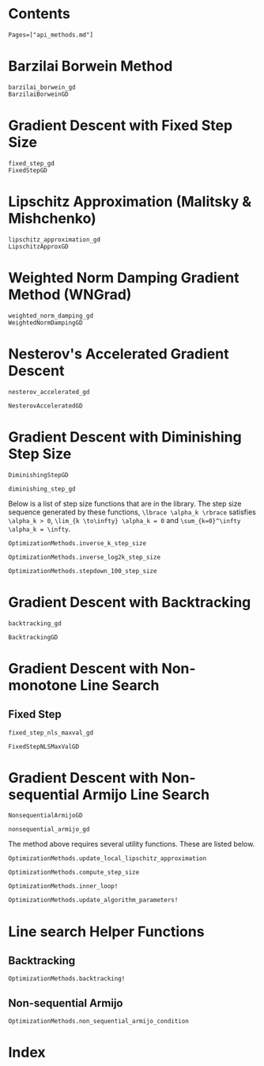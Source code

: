 # Contents

```@contents
Pages=["api_methods.md"]
```

# Barzilai Borwein Method

```@docs
barzilai_borwein_gd
BarzilaiBorweinGD
```

# Gradient Descent with Fixed Step Size

```@docs
fixed_step_gd
FixedStepGD
```

# Lipschitz Approximation (Malitsky & Mishchenko)

```@docs
lipschitz_approximation_gd
LipschitzApproxGD
```

# Weighted Norm Damping Gradient Method (WNGrad)

```@docs
weighted_norm_damping_gd
WeightedNormDampingGD
```

# Nesterov's Accelerated Gradient Descent

```@docs
nesterov_accelerated_gd

NesterovAcceleratedGD
```

# Gradient Descent with Diminishing Step Size
```@docs
DiminishingStepGD

diminishing_step_gd
```

Below is a list of step size functions that are in the library.
The step size sequence generated by these functions, ``\lbrace \alpha_k \rbrace`` 
satisfies ``\alpha_k > 0``, ``\lim_{k \to\infty} \alpha_k = 0`` and 
``\sum_{k=0}^\infty \alpha_k = \infty``.


```@docs
OptimizationMethods.inverse_k_step_size

OptimizationMethods.inverse_log2k_step_size

OptimizationMethods.stepdown_100_step_size
```

# Gradient Descent with Backtracking
```@docs
backtracking_gd

BacktrackingGD
```

# Gradient Descent with Non-monotone Line Search

## Fixed Step
```@docs
fixed_step_nls_maxval_gd

FixedStepNLSMaxValGD
```

# Gradient Descent with Non-sequential Armijo Line Search
```@docs
NonsequentialArmijoGD

nonsequential_armijo_gd
```

The method above requires several utility functions. These are listed
below.

```@docs
OptimizationMethods.update_local_lipschitz_approximation

OptimizationMethods.compute_step_size

OptimizationMethods.inner_loop!

OptimizationMethods.update_algorithm_parameters!
```

# Line search Helper Functions

## Backtracking
```@docs
OptimizationMethods.backtracking!
```

## Non-sequential Armijo
```@docs
OptimizationMethods.non_sequential_armijo_condition
```

# Index 
```@index
```
